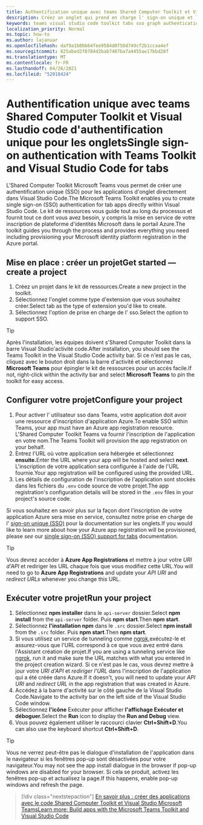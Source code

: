 ```yaml
---
title: Authentification unique avec teams Shared Computer Toolkit et Visual Studio code d'authentification unique pour les onglets
description: Créez un onglet qui prend en charge l' sign-on unique et les appels Microsoft Graph directement dans Visual Studio Code avec le Shared Computer Toolkit Microsoft Teams
keywords: teams visual studio code toolkit tabs sso graph authentication Azure identity platform
localization_priority: Normal
ms.topic: how-to
ms.author: lajanuar
ms.openlocfilehash: daf9a1b0bb64fee9584d0f58d749cf2b1ccaa4ef
ms.sourcegitcommit: 825abed2f8784d2bab7407ba7a4455ae17bbd28f
ms.translationtype: MT
ms.contentlocale: fr-FR
ms.lasthandoff: 04/26/2021
ms.locfileid: "52018424"
---
```

# <a name="single-sign-on-authentication-with-teams-toolkit-and-visual-studio-code-for-tabs"></a><span data-ttu-id="e5e76-104">Authentification unique avec teams Shared Computer Toolkit et Visual Studio code d'authentification unique pour les onglets</span><span class="sxs-lookup"><span data-stu-id="e5e76-104">Single sign-on authentication with Teams Toolkit and Visual Studio Code for tabs</span></span>

<span data-ttu-id="e5e76-105">L'Shared Computer Toolkit Microsoft Teams vous permet de créer une authentification unique (SSO) pour les applications d'onglet directement dans Visual Studio Code.</span><span class="sxs-lookup"><span data-stu-id="e5e76-105">The Microsoft Teams Toolkit enables you to create single sign-on (SSO) authentication  for tab apps directly within Visual Studio Code.</span></span> <span data-ttu-id="e5e76-106">Le kit de ressources vous guide tout au long du processus et fournit tout ce dont vous avez besoin, y compris la mise en service de votre inscription de plateforme d'identités Microsoft dans le portail Azure.</span><span class="sxs-lookup"><span data-stu-id="e5e76-106">The toolkit guides you through the process and provides everything you need including provisioning your Microsoft identity platform registration in the Azure portal.</span></span>

## <a name="get-started--create-a-project"></a><span data-ttu-id="e5e76-107">Mise en place : créer un projet</span><span class="sxs-lookup"><span data-stu-id="e5e76-107">Get started — create a project</span></span>

1. <span data-ttu-id="e5e76-108">Créez un projet dans le kit de ressources.</span><span class="sxs-lookup"><span data-stu-id="e5e76-108">Create a new project in the toolkit.</span></span>
1. <span data-ttu-id="e5e76-109">Sélectionnez l'onglet comme type d'extension que vous souhaitez créer.</span><span class="sxs-lookup"><span data-stu-id="e5e76-109">Select tab as the type of extension you'd like to create.</span></span>
1. <span data-ttu-id="e5e76-110">Sélectionnez l'option de prise en charge de l' sso.</span><span class="sxs-lookup"><span data-stu-id="e5e76-110">Select the option to support SSO.</span></span>

> [!TIP]
> <span data-ttu-id="e5e76-111">Après l'installation, les équipes doivent s'Shared Computer Toolkit dans la barre Visual Studio'activité code.</span><span class="sxs-lookup"><span data-stu-id="e5e76-111">After installation, you should see the Teams Toolkit in the Visual Studio Code activity bar.</span></span> <span data-ttu-id="e5e76-112">Si ce n'est pas le cas, cliquez avec le bouton droit dans la barre d'activité et sélectionnez **Microsoft Teams** pour épingler le kit de ressources pour un accès facile.</span><span class="sxs-lookup"><span data-stu-id="e5e76-112">If not, right-click within the activity bar and select **Microsoft Teams** to pin the toolkit for easy access.</span></span>

## <a name="configure-your-project"></a><span data-ttu-id="e5e76-113">Configurer votre projet</span><span class="sxs-lookup"><span data-stu-id="e5e76-113">Configure your project</span></span>

1. <span data-ttu-id="e5e76-114">Pour activer l' utilisateur sso dans Teams, votre application doit avoir une ressource d'inscription d'application Azure.</span><span class="sxs-lookup"><span data-stu-id="e5e76-114">To enable SSO within Teams, your app must have an Azure app registration resource.</span></span> <span data-ttu-id="e5e76-115">L'Shared Computer Toolkit Teams va fournir l'inscription de l'application en votre nom.</span><span class="sxs-lookup"><span data-stu-id="e5e76-115">The Teams Toolkit will provision the app registration on your behalf.</span></span>
1. <span data-ttu-id="e5e76-116">Entrez l'URL où votre application sera hébergée et sélectionnez **ensuite.**</span><span class="sxs-lookup"><span data-stu-id="e5e76-116">Enter the URL where your app will be hosted and select **next**.</span></span> <span data-ttu-id="e5e76-117">L'inscription de votre application sera configurée à l'aide de l'URL fournie.</span><span class="sxs-lookup"><span data-stu-id="e5e76-117">Your app registration will be configured using the provided URL.</span></span>
1. <span data-ttu-id="e5e76-118">Les détails de configuration de l'inscription de l'application sont stockés dans les fichiers du `.env` code source de votre projet.</span><span class="sxs-lookup"><span data-stu-id="e5e76-118">The app registration's configuration details will be stored in the `.env` files in your project's source code.</span></span>

<span data-ttu-id="e5e76-119">Si vous souhaitez en savoir plus sur la façon  dont l'inscription de votre application Azure sera mise en service, consultez notre prise en charge de l' [sign-on unique (SSO)](../tabs/how-to/authentication/auth-aad-sso.md) pour la documentation sur les onglets.</span><span class="sxs-lookup"><span data-stu-id="e5e76-119">If you would like to learn more about how your Azure app registration will be provisioned, please _see_  our [single sign-on (SSO) support for tabs](../tabs/how-to/authentication/auth-aad-sso.md) documentation.</span></span>

> [!TIP]
> <span data-ttu-id="e5e76-120">Vous devrez accéder à **Azure App Registrations** et  mettre à jour votre *URI d'API* et rediriger les URL chaque fois que vous modifiez cette URL.</span><span class="sxs-lookup"><span data-stu-id="e5e76-120">You will need to go to **Azure App Registrations** and update your *API URI* and *redirect URLs* whenever you change this URL.</span></span>

## <a name="run-your-project"></a><span data-ttu-id="e5e76-121">Exécuter votre projet</span><span class="sxs-lookup"><span data-stu-id="e5e76-121">Run your project</span></span>

1. <span data-ttu-id="e5e76-122">Sélectionnez **npm installer** dans le `api-server` dossier.</span><span class="sxs-lookup"><span data-stu-id="e5e76-122">Select **npm install** from the `api-server` folder.</span></span> <span data-ttu-id="e5e76-123">Puis **npm start**.</span><span class="sxs-lookup"><span data-stu-id="e5e76-123">Then **npm start**.</span></span>
1. <span data-ttu-id="e5e76-124">Sélectionnez **l'installation npm** dans le `.src` dossier.</span><span class="sxs-lookup"><span data-stu-id="e5e76-124">Select **npm install** from the `.src` folder.</span></span> <span data-ttu-id="e5e76-125">Puis **npm start**.</span><span class="sxs-lookup"><span data-stu-id="e5e76-125">Then **npm start**.</span></span>
1. <span data-ttu-id="e5e76-126">Si vous utilisez un service de tunneling comme [ngrok,](https://ngrok.com/)exécutez-le et assurez-vous que l'URL correspond à ce que vous avez entré dans l'Assistant création de projet.</span><span class="sxs-lookup"><span data-stu-id="e5e76-126">If you are using a tunneling service like [ngrok](https://ngrok.com/), run it and make sure the URL matches with what you entered in the project creation wizard.</span></span> <span data-ttu-id="e5e76-127">Si ce n'est pas le cas, vous devrez mettre à jour votre _URI d'API_ et _rediriger l'URL_ dans l'inscription de l'application qui a été créée dans Azure.</span><span class="sxs-lookup"><span data-stu-id="e5e76-127">If it doesn't, you will need to update your _API URI_ and _redirect URL_ in the app registration that was created in Azure.</span></span>
1. <span data-ttu-id="e5e76-128">Accédez à la barre d'activité sur le côté gauche de la Visual Studio Code.</span><span class="sxs-lookup"><span data-stu-id="e5e76-128">Navigate to the activity bar on the left side of the Visual Studio Code window.</span></span>
1. <span data-ttu-id="e5e76-129">Sélectionnez **l'icône** Exécuter pour afficher **l'affichage Exécuter et déboguer.**</span><span class="sxs-lookup"><span data-stu-id="e5e76-129">Select the **Run** icon to display the **Run and Debug** view.</span></span>
1. <span data-ttu-id="e5e76-130">Vous pouvez également utiliser le raccourci clavier **Ctrl+Shift+D**.</span><span class="sxs-lookup"><span data-stu-id="e5e76-130">You can also use the keyboard shortcut **Ctrl+Shift+D**.</span></span>

> [!TIP]
> <span data-ttu-id="e5e76-131">Vous ne verrez peut-être pas le dialogue d'installation de l'application dans le navigateur si les fenêtres pop-up sont désactivées pour votre navigateur.</span><span class="sxs-lookup"><span data-stu-id="e5e76-131">You may not see the app install dialogue in the browser if pop-up windows are disabled for your browser.</span></span> <span data-ttu-id="e5e76-132">Si cela se produit, activez les fenêtres pop-up et actualisez la page.</span><span class="sxs-lookup"><span data-stu-id="e5e76-132">If this happens, enable pop-up windows and refresh the page.</span></span>

> [!div class="nextstepaction"]
> [<span data-ttu-id="e5e76-133">En savoir plus : créer des applications avec le code Shared Computer Toolkit et Visual Studio Microsoft Teams</span><span class="sxs-lookup"><span data-stu-id="e5e76-133">Learn more: Build apps with the Microsoft Teams Toolkit and Visual Studio Code</span></span>](visual-studio-code-overview.md)
